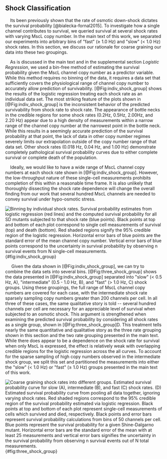 
## Shock Classification ##

&nbsp;&nbsp;&nbsp;&nbsp;Its been previously shown that the rate of osmotic down-shock dictates the survival probability [@bialecka-fornal2015]. To investigate how a single channel contributes to survival, we queried survival at several shock rates with varying MscL copy number. In the main text of this work, we separated our experiments into arbitrary bins of "fast" ($\geq$ 1.0 Hz) and "slow" ($<$ 1.0 Hz) shock rates. In this section, we discuss our rationale for coarse graining our data into these two groupings. 

&nbsp;&nbsp;&nbsp;&nbsp;As is discussed in the main text and in the supplemental section *Logistic Regression*, we used a bin-free method of estimating the survival probability given the MscL channel copy number as a predictor variable. While this method requires no binning of the data, it requires a data set that sufficiently covers the physiological range of channel copy number to accurately allow prediction of survivability. [@Fig:indiv_shock_group] shows the results of the logistic regression treating each shock rate as an individual data set. The most striking feature of the plots shown in [@Fig:indiv_shock_group] is the inconsistent behavior of the predicted survivability from shock rate to shock rate. The appearance of bottle necks in the credible regions for some shock rates (0.2Hz, 0.5Hz, 2.00Hz, and 2.20 Hz) appear due to a high density of measurements within a narrow range of the channel copy number at the narrowest point in the bottle neck. While this results in a seemingly accurate prediction of the survival probability at that point, the lack of data in other copy number regimes severely limits our extrapolation outside of the copy number range of that data set. Other shock rates (0.018 Hz, 0.04 Hz, and 1.00 Hz) demonstrate completely pathological survival probability curves due to either complete survival or complete death of the population.

&nbsp;&nbsp;&nbsp;&nbsp;Ideally, we would like to have a wide range of MscL channel copy numbers at each shock rate shown in [@Fig:indiv_shock_group]. However, the low-throughput nature of these single-cell measurements prohibits completion of this within a reasonable time frame. It is also unlikely that thoroughly dissecting the shock rate dependence will change the overall finding from our work that several hundred MscL channels are needed to convey survival under hypo-osmotic stress.

![**Binning by individual shock rates.** Survival probability estimates from logistic regression (red lines) and the computed survival probability for all SD mutants subjected to that shock rate (blue points). Black points at top and bottom of each plot correspond to single cell measurements of survival (top) and death (bottom). Red shaded regions signify the 95\% credible region of the logistic regression. Horizontal error bars of blue points are the standard error of the mean channel copy number. Vertical error bars of blue points correspond to the uncertainty in survival probability by observing $n$ survival events from $N$ single-cell measurements.](../figs/figS5_all_indiv_shock_regression.png){#fig:indiv_shock_group}


&nbsp;&nbsp;&nbsp;&nbsp; Given the data shown in [@Fig:indiv_shock_group], we can try to combine the data sets into several bins. [@Fig:three_shock_group] shows the data presented in [@Fig:indiv_shock_group] separated into  "slow" ($<$ 0.5 Hz, A), "intermediate" (0.5 - 1.0 Hz, B), and "fast" ($>$ 1.0 Hz, C) shock groups. Using these groupings, the full range of MscL channel copy numbers are covered for each case, with the intermediate shock rate sparsely sampling copy numbers greater than 200 channels per cell. In all three of these cases, the same qualitative story is told -- several hundred channels per cell are necessary for an appreciable level of survival when subjected to an osmotic shock. This argument is strengthened when examining the predicted survival probability by considering all shock rates as a single group, shown in [@Fig:three_shock_group]D. This treatment tells nearly the same quantitative and qualitative story as the three rate grouping shown in this section and the two rate grouping presented in the main text. While there does appear to be a dependence on the shock rate for survival when only MscL is expressed, the effect is relatively weak with overlapping credible regions for the logistic regression across the all curves. To account for the sparse sampling of high copy numbers observed in the intermediate shock group, we split this set and partitioned the measurements into either the "slow" ($<$ 1.0 Hz) or "fast" ($\geq$ 1.0 Hz) groups presented in the main text of this work. 

![**Coarse graining shock rates into different groups.** Estimated survival probability curve for slow (A), intermediate (B), and fast (C) shock rates. (D) Estimated survival probability curve from pooling all data together, ignoring varying shock rates. Red shaded regions correspond to the 95\% credible region of the survival probability estimated via logistic regression. Black points at top and bottom of each plot represent single-cell measurements of cells which survived  and died, respectively. Black points and error bars represent survival probability calculations from bins of 50 channels per cell. Blue points represent the survival probability for a given Shine-Dalgarno mutant. Horizontal error bars are the standard error of the mean with at least 25 measurements and vertical error bars signifies the uncertainty in the survival probability from observing $n$ survival events out of $N$ total measurements.](../figs/figS4_alternative_binning.png){#fig:three_shock_group}


